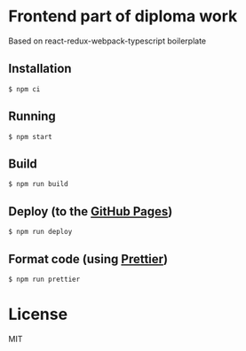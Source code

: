 # Frontend part of diploma work

Based on react-redux-webpack-typescript boilerplate

## Installation

```
$ npm ci
```

## Running

```
$ npm start
```

## Build

```
$ npm run build
```

## Deploy (to the [GitHub Pages](https://pages.github.com/))

```
$ npm run deploy
```

## Format code (using [Prettier](https://github.com/prettier/prettier))

```
$ npm run prettier
```

# License

MIT
